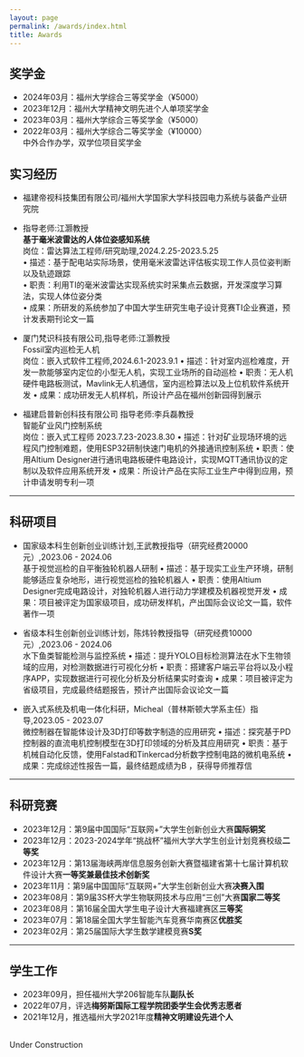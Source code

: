 ```yaml
---
layout: page
permalink: /awards/index.html
title: Awards
---
```


## 奖学金

- 2024年03月：福州大学综合三等奖学金（¥5000）
- 2023年12月：福州大学精神文明先进个人单项奖学金
- 2023年03月：福州大学综合三等奖学金（¥5000）
- 2022年03月：福州大学综合二等奖学金（¥10000）
<br>中外合作办学，双学位项目奖学金

## 实习经历

- 福建帝视科技集团有限公司/福州大学国家大学科技园电力系统与装备产业研究院
- 指导老师:江灏教授 
<br>**基于毫米波雷达的人体位姿感知系统**
<br>岗位：雷达算法工程师/研究助理,2024.2.25-2023.5.25
<br>• 描述：基于配电站实际场景，使用毫米波雷达评估板实现工作人员位姿判断以及轨迹跟踪
<br>• 职责：利用TI的毫米波雷达实现系统实时采集点云数据，开发深度学习算法，实现人体位姿分类 
<br>• 成果：所研发的系统参加了中国大学生研究生电子设计竞赛TI企业赛道，预计发表期刊论文一篇

- 厦门梵识科技有限公司,指导老师:江灏教授 
<br>Fossil室内巡检无人机
<br>岗位：嵌入式软件工程师,2024.6.1-2023.9.1
• 描述：针对室内巡检难度，开发一款能够室内定位的小型无人机，实现工业场所的自动巡检 
• 职责：无人机硬件电路板测试，Mavlink无人机通信，室内巡检算法以及上位机软件系统开发
• 成果：成功研发无人机样机，所设计产品在福州创新园得到展示 

- 福建启普新创科技有限公司 指导老师:李兵磊教授
<br>智能矿业风门控制系统
<br>岗位：嵌入式工程师 2023.7.23-2023.8.30
• 描述：针对矿业现场环境的远程风门控制难题，使用ESP32研制快速门电机的外接通讯控制系统 
• 职责：使用Altium Designer进行通讯电路板硬件电路设计，实现MQTT通讯协议的定制以及软件应用系统开发 
• 成果：所设计产品在实际工业生产中得到应用，预计申请发明专利一项

---

## 科研项目

- 国家级本科生创新创业训练计划,王武教授指导（研究经费20000元）,2023.06 - 2024.06
<br>基于视觉巡检的自平衡独轮机器人研制
• 描述：基于现实工业生产环境，研制能够适应复杂地形，进行视觉巡检的独轮机器人
• 职责：使用Altium Designer完成电路设计，对独轮机器人进行动力学建模及机器视觉开发
• 成果：项目被评定为国家级项目，成功研发样机，产出国际会议论文一篇，软件著作一项

- 省级本科生创新创业训练计划，陈炜铃教授指导（研究经费10000元）,2023.06 - 2024.06
<br>水下鱼类智能检测与监控系统
• 描述：提升YOLO目标检测算法在水下生物领域的应用，对检测数据进行可视化分析
• 职责：搭建客户端云平台将以及小程序APP，实现数据进行可视化分析及分析结果实时查询
• 成果：项目被评定为省级项目，完成最终结题报告，预计产出国际会议论文一篇

- 嵌入式系统及机电一体化科研，Micheal（普林斯顿大学系主任）指导,2023.05 - 2023.07
<br>微控制器在智能体设计及3D打印等数字制造的应用研究
• 描述：探究基于PD 控制器的直流电机控制模型在3D打印领域的分析及其应用研究
• 职责：基于机械自动化反馈，使用Falstad和Tinkercad分析数字控制电路的微机电系统
• 成果：完成综述性报告一篇，最终结题成绩为B ，获得导师推荐信

---

## 科研竞赛

- 2023年12月：第9届中国国际“互联网+”大学生创新创业大赛**国际铜奖**
- 2023年12月：2023-2024学年“挑战杯”福州大学大学生创业计划竞赛校级**二等奖**
- 2023年12月：第13届海峡两岸信息服务创新大赛暨福建省第十七届计算机软件设计大赛**一等奖兼最佳技术创新奖**
- 2023年11月：第9届中国国际“互联网+”大学生创新创业大赛**决赛入围**
- 2023年08月：第9届3S杯大学生物联网技术与应用“三创”大赛**国家二等奖**
- 2023年08月：第16届全国大学生电子设计大赛福建赛区**三等奖**
- 2023年07月：第18届全国大学生智能汽车竞赛华南赛区**优胜奖**
- 2023年02月：第25届国际大学生数学建模竞赛**S奖**

---

## 学生工作

- 2023年09月，担任福州大学206智能车队**副队长**
- 2022年07月，评选**梅努斯国际工程学院团委学生会优秀志愿者**
- 2021年12月，推选福州大学2021年度**精神文明建设先进个人**

<br>Under Construction


